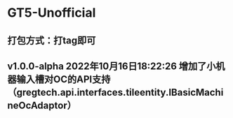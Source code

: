 # GT5-Unofficial

## 打包方式：打tag即可


## v1.0.0-alpha 2022年10月16日18:22:26  增加了小机器输入槽对OC的API支持（gregtech.api.interfaces.tileentity.IBasicMachineOcAdaptor）
